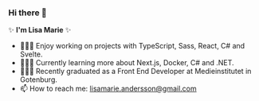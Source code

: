 ### Hi there 👋

✨ **I'm Lisa Marie** ✨ 

- 👩🏻‍💻 Enjoy working on projects with TypeScript, Sass, React, C# and Svelte.
- 👩🏻‍🏫 Currently learning more about Next.js, Docker, C# and .NET.
- 👩🏻‍🎓 Recently graduated as a Front End Developer at Medieinstitutet in Gotenburg.
- 📫 How to reach me: lisamarie.andersson@gmail.com 
